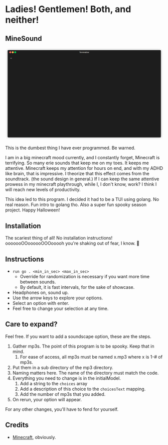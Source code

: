 # Ladies! Gentlemen! Both, and neither!

## MineSound

![GIF of MineSound interface](assets/giffy.gif)

This is the dumbest thing I have ever programmed. Be warned.

I am in a big minecraft mood currently, and I constantly forget, Minecraft is terrifying. So many erie sounds that keep me on my toes. It keeps me attentive. Minecraft keeps my attention for hours on end, and with my ADHD like brain, that is impressive. I theorize that this effect comes from the soundtrack. (the sound design in general.) If I can keep the same attentive prowess in my minecraft playthrough, while I, I don't know, work? I think I will reach new levels of productivity.

This idea led to this program. I decided it had to be a TUI using golang. No real reason. Fun intro to golang tho. Also a super fun spooky season project. Happy Halloween!

## Installation

The scariest thing of all! No installation instructions! ooooooOOoooooOOOooooh you're shaking out of fear, I know. 👻

## Instructions

- `run go . <min_in_sec> <max_in_sec>`
  - Override for randomization is necessary if you want more time between sounds.
  - By default, it is fast intervals, for the sake of showcase.
- Headphones on, sound up.
- Use the arrow keys to explore your options.
- Select an option with enter.
- Feel free to change your selection at any time.

## Care to expand?

Feel free. If you want to add a soundscape option, these are the steps.

1. Gather mp3s. The point of this program is to be spooky. Keep that in mind.
   1. For ease of access, all mp3s must be named x.mp3 where x is 1-# of mp3s.
2. Put them in a sub directory of the mp3 directory.
3. Naming matters here. The name of the directory must match the code.
4. Everything you need to change is in the initialModel.
   1. Add a string to the `choices` array
   2. Add a description of this choice to the `choicesText` mapping.
   3. Add the number of mp3s that you added.
5. On rerun, your option will appear.

For any other changes, you'll have to fend for yourself.

## Credits

- [Minecraft](https://www.minecraft.net/en-us), obviously.
